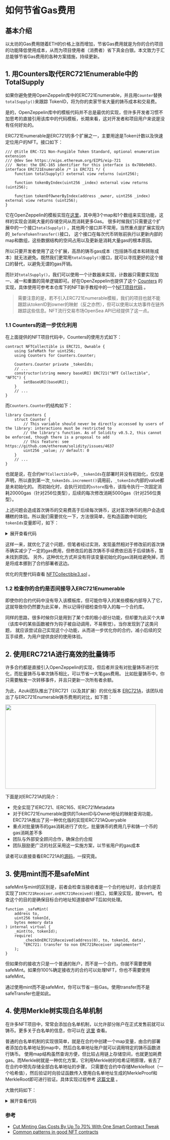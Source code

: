 # 如何节省Gas费用

## 基本介绍

以太坊的Gas费用随着ETH的价格上涨而增加，节省Gas费用就是为你的合约项目的功能降低使用成本，从而为项目使用者（消费者）省下真金白银。本文致力于汇总能够节省Gas费用的各种方案措施，持续更新。

## 1. 用Counters取代ERC721Enumerable中的TotalSupply

如果你避免使用OpenZeppelin库中的ERC721Enumerable，并且用`Counter`替换`totalSupply()`来跟踪 TokenID，将为你的卖家节省大量的铸币成本和交易费。

是的，OpenZeppelin库中的模板代码并不总是最优的实现，但许多开发者习惯不加思考的直接引用该库中的代码模板，长期来看，这对开发者和项目用户来说是没有任何好处的。

ERC721Enumerable是ERC721的多个扩展之一，主要用途是Token计数以及快速定位用户的NFT。接口如下：

```solidity
/// @title ERC-721 Non-Fungible Token Standard, optional enumeration extension
/// @dev See https://eips.ethereum.org/EIPS/eip-721
///  Note: the ERC-165 identifier for this interface is 0x780e9d63.
interface ERC721Enumerable /* is ERC721 */ {
    function totalSupply() external view returns (uint256);

    function tokenByIndex(uint256 _index) external view returns (uint256);

    function tokenOfOwnerByIndex(address _owner, uint256 _index) external view returns (uint256);
}
```

它在OpenZeppelin的模板实现在[这里][0]，其中用3个map和1个数组来实现功能，这样的实现会消耗大量的存储空间从而消耗更多Gas。 很多时候我们只需要这个扩展中的一个接口`totalSupply()`
，其他两个接口并不常用，当然重点是扩展实现内的`_beforeTokenTransfer()`接口， 这个接口在每次代币转账前执行以更新内部的map和数组，这些数据结构的空间占用以及更新是消耗大量gas的根本原因。

所以只要开发者使用了这个扩展，高昂的铸币gas成本（包括铸币成本和转账成本）就无法避免。既然我们更常用`totalSupply()`接口，就可以寻找更好的这个接口的替代，以避免无谓的gas开销。

而针对`totalSupply()`，我们可以使用一个计数器来实现，计数器只需要实现加一、减一和重置的简单逻辑即可。好在OpenZeppelin也提供了这个 [Counters][1]
的实现，具体使用可参考本仓库下的NFT新手教程中的一个[NFT项目代码](../nft_beginner_series/2.write_an_nft_contract/contracts/NFTCollectible2.sol) 。

> 需要注意的是，若不引入ERC721Enumerable模板，我们的项目也就不能跟踪从tokenID到owner的映射（反之亦然），但可以使用以太坊事件在链外跟踪这些信息。NFT流行交易市场OpenSea API已经提供了这一点。

### 1.1 Counters的进一步优化利用

在上面提供的NFT项目代码中，Counters的使用方式如下：

```solidity
contract NFTCollectible is ERC721, Ownable {
    using SafeMath for uint256;
    using Counters for Counters.Counter;

    Counters.Counter private _tokenIds;
    // ...
    constructor(string memory baseURI) ERC721("NFT Collectible", "NFTC") {
        setBaseURI(baseURI);
    }
    // ...
}
```

而`Counters.Counter`的结构如下：

```solidity
library Counters {
    struct Counter {
        // This variable should never be directly accessed by users of the library: interactions must be restricted to
        // the library's function. As of Solidity v0.5.2, this cannot be enforced, though there is a proposal to add
        // this feature: see https://github.com/ethereum/solidity/issues/4637
        uint256 _value; // default: 0
    }
    // ...
}
```

也就是说，在合约`NFTCollectible`中，`_tokenIds`在部署时并没有初始化，仅仅是声明，所以直到第一次`_tokenIds.increment()`调用前，`_tokenIds`内部的value都是未初始化的。
而初始化时，会执行对应的`sstore`指令，该指令执行一次固定消耗20000gas（针对256位类型），后续的每次修改消耗5000gas（针对256位类型）。

上述问题会造成首次铸币的交易费高于后续每次铸币，这对首次铸币的用户会造成糟糕的体验。所以我们需要优化一下，方法很简单，在构造函数中初始化`tokenIds`变量即可，如下：

<details>
<summary>展开查看代码</summary>
<pre>

```solidity
contract NFTCollectible is ERC721, Ownable {
    using SafeMath for uint256;
    using Counters for Counters.Counter;

    Counters.Counter private _tokenIds;
    // ...
    constructor(string memory baseURI) ERC721("NFT Collectible", "NFTC") {
        setBaseURI(baseURI);
        _tokenIds.increment(); // <--- 部署后，_tokenIds.value=1
    }
    // ...

    // 新的批量铸币函数
    function mintNFTs(uint _count) public payable {
        uint totalMinted = _tokenIds.current() - 1;

        require(totalMinted.add(_count) <= MAX_SUPPLY, "Not enough NFTs left!");
        require(_count > 0 && _count <= MAX_PER_MINT, "Cannot mint specified number of NFTs.");
        require(msg.value >= PRICE.mul(_count), "Not enough ether to purchase NFTs.");

        for (uint i = 0; i < _count; i++) {
            _mintSingleNFT();
        }
    }
    // 新的铸币函数
    function _mintSingleNFT() private {
        _safeMint(msg.sender, _tokenIds.current());
        // 直接使用当前数值作为新ID
        _tokenIds.increment();
    }
}
```
</pre>
</details>

这样一来，就优化了这个问题，但笔者经过实测，发现虽然相对于修改前的首次铸币确实减少了一定的gas费用，但修改后的首次铸币手续费依旧高于后续铸币，暂未找到原因。
另外，这种优化方式并没有将该变量初始化的gas消耗给避免掉，而是将成本挪到了合约部署者这边。

优化的完整代码查看 [NFTCollectible3.sol](../nft_beginner_series/2.write_an_nft_contract/contracts/NFTCollectible3.sol) 。

### 1.2 检查你的合约是否间接导入ERC721Enumerable
即使你的合约代码中没有导入该模板库，但可能你导入的某些模板内部导入了它，这就导致你仍然要为此买单，所以记得仔细检查你导入的每一个合约库。

同样的思路，很多时候你只是用到了某个库的极小部分功能，但却要为此买个大单（该库中的某些函数被作为钩子被自动调用，不易察觉）。当你发现到了这类问题，
就应该尝试自己实现这个小功能，从而进一步优化你的合约，减小后续的交互手续费，为用户提供良好的使用体验。

## 2. 使用ERC721A进行高效的批量铸币
许多合约都是直接引入OpenZeppelin的实现，但后者并没有对批量铸币进行优化，而批量铸币与单次铸币相比，可以节省一大笔gas费用。
比如批量铸币中，你只需要触发一次转移事件，并且只更新一次所有者余额。

为此，Azuki团队推出了ERC721（以及其扩展）的优化版本 [ERC721A][2]，该团队给出了与ERC721Enumerable铸币费用的对比，如下图：

<img src="./images/erc721a_mint_fee_cmp.jpg" width="476" height="266">

下面是对ERC721A的简介：
- 完全实现了IERC721、IERC165、IERC721Metadata
- 对于ERC721Enumerable提供的TokenID与Owner地址的映射查询功能，ERC721A推出了另一种优化版的实现IERC721AQueryable
- 重点对批量铸币的gas消耗进行了优化，批量铸币的费用几乎和铸一个币的gas消耗差不多
- 团队与外部安全顾问合作，确保合约合规
- 团队鼓励更广泛的社区采用这一实施方案，以节省用户的gas成本

读者可以直接查看ERC721A的[源码][3]，一探究竟。

## 3. 使用mint而不是safeMint
safeMint与mint的区别是，前者会检查当接收者是一个合约地址时，该合约是否实现了`IERC721Receiver.onERC721Received()`接口，如果没实现，就revert。
检查这个的目的是确保目标合约地址知道接收NFT后如何处理。
```solidity
function _safeMint(
    address to,
    uint256 tokenId,
    bytes memory data
) internal virtual {
    _mint(to, tokenId);
    require(
        _checkOnERC721Received(address(0), to, tokenId, data),
        "ERC721: transfer to non ERC721Receiver implementer"
    );
}
```
但如果你的接收方只是一个普通的账户，而不是一个合约，你就不需要使用safeMint。如果你100%确定接收方的合约可以处理NFT，你也不需要使用safeMint。

通过使用mint而不是safeMint，你可以节省一些Gas。使用transfer而不是safeTransfer也是如此。

## 4. 使用Merkle树实现白名单机制
在许多NFT项目中，常常会添加白名单机制，以允许部分账户在正式发售前就可以铸币。更多关于白名单的信息，你可以在 [这里][4] 查看。

普通的白名单机制的实现很简单，就是在合约中创建一个map变量，由合约部署者添加白名单地址到map中，然后白名单地址账户就可以调用特定的铸币函数进行铸币。
使用map结构虽然查询方便，但比较占用链上存储空间，也就更加耗费gas。而Merkle树就是一种优化方案，它利用Merkle树的哈希证明原理，省去了在合约中预先存储全部白名单地址的步骤，
只需要在合约中存储MerkleRoot（一个哈希值），然后验证时向验证函数传入使用白名单地址生成的MerkleProof和MerkleRoot即可进行验证。具体实现过程参考 [这篇文章][5] 。

大致代码如下：

<details>
<summary>展开查看代码</summary>
<pre>

```solidity
//SPDX-License-Identifier: MIT
pragma solidity ^0.8.0;

import "@openzeppelin/contracts/access/Ownable.sol";
import "@openzeppelin/contracts/utils/cryptography/MerkleProof.sol";

contract Merkle is Ownable {
    bytes32 public saleMerkleRoot;
    mapping(address => bool) public claimed;

    function setSaleMerkleRoot(bytes32 merkleRoot) external onlyOwner {
        saleMerkleRoot = merkleRoot;
    }

    modifier isValidMerkleProof(bytes32[] calldata merkleProof, bytes32 root) {
        require(
            MerkleProof.verify(
                merkleProof,
                root,
                keccak256(abi.encodePacked(msg.sender))
            ),
            "Address does not exist in list"
        );
        _;
    }

    function mint(bytes32[] calldata merkleProof)
        external
        isValidMerkleProof(merkleProof, saleMerkleRoot)
    {
        require(!claimed[msg.sender], "Address already claimed");
        claimed[msg.sender] = true;
    }
}
```
</pre>
</details>




[0]: https://github.com/OpenZeppelin/openzeppelin-contracts/blob/master/contracts/token/ERC721/extensions/ERC721Enumerable.sol
[1]: https://github.com/OpenZeppelin/openzeppelin-contracts/blob/master/contracts/utils/Counters.sol
[2]: https://github.com/chiru-labs/ERC721A
[3]: https://github.com/chiru-labs/ERC721A/blob/main/contracts/ERC721A.sol
[4]: https://www.leixue.com/ask/what-is-the-nft-whitelist
[5]: https://mirror.xyz/qiwihui.eth/HRifb9gziR1UvVmRcMjDfDvQ9mq7o7FA6BNuCJMFT00
### 参考

- [Cut Minting Gas Costs By Up To 70% With One Smart Contract Tweak](https://shiny.mirror.xyz/OUampBbIz9ebEicfGnQf5At_ReMHlZy0tB4glb9xQ0E)
- [Common patterns in good NFT contracts](https://www.solidnoob.com/blog/good-nft-contract-patterns)